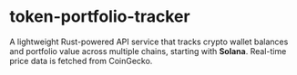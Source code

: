 # token-portfolio-tracker
A lightweight Rust-powered API service that tracks crypto wallet balances and portfolio value across multiple chains, starting with **Solana**. Real-time price data is fetched from CoinGecko.
